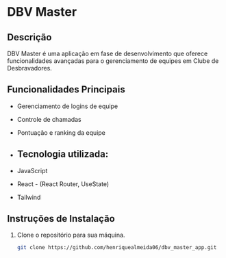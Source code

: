# DBV Master

## Descrição

DBV Master é uma aplicação em fase de desenvolvimento que oferece funcionalidades avançadas para o gerenciamento de equipes em Clube de Desbravadores.

## Funcionalidades Principais

- Gerenciamento de logins de equipe
- Controle de chamadas
- Pontuação e ranking da equipe

- ## Tecnologia utilizada:

- JavaScript
- React - (React Router, UseState)
- Tailwind

## Instruções de Instalação

1. Clone o repositório para sua máquina.
   ```bash
   git clone https://github.com/henriquealmeida06/dbv_master_app.git

